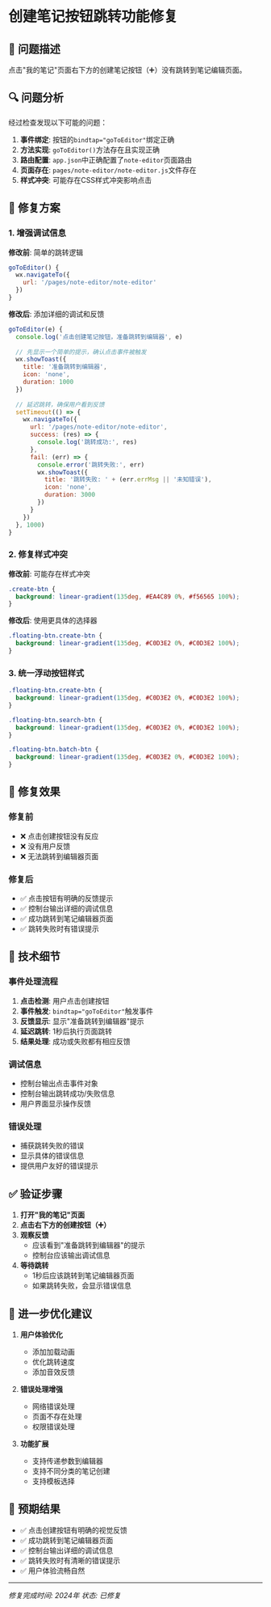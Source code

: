 # 创建笔记按钮跳转功能修复

## 🐛 问题描述

点击"我的笔记"页面右下方的创建笔记按钮（➕）没有跳转到笔记编辑页面。

## 🔍 问题分析

经过检查发现以下可能的问题：

1. **事件绑定**: 按钮的`bindtap="goToEditor"`绑定正确
2. **方法实现**: `goToEditor()`方法存在且实现正确
3. **路由配置**: `app.json`中正确配置了`note-editor`页面路由
4. **页面存在**: `pages/note-editor/note-editor.js`文件存在
5. **样式冲突**: 可能存在CSS样式冲突影响点击

## 🔧 修复方案

### 1. 增强调试信息
**修改前**: 简单的跳转逻辑
```javascript
goToEditor() {
  wx.navigateTo({
    url: '/pages/note-editor/note-editor'
  })
}
```

**修改后**: 添加详细的调试和反馈
```javascript
goToEditor(e) {
  console.log('点击创建笔记按钮，准备跳转到编辑器', e)
  
  // 先显示一个简单的提示，确认点击事件被触发
  wx.showToast({
    title: '准备跳转到编辑器',
    icon: 'none',
    duration: 1000
  })
  
  // 延迟跳转，确保用户看到反馈
  setTimeout(() => {
    wx.navigateTo({
      url: '/pages/note-editor/note-editor',
      success: (res) => {
        console.log('跳转成功:', res)
      },
      fail: (err) => {
        console.error('跳转失败:', err)
        wx.showToast({
          title: '跳转失败: ' + (err.errMsg || '未知错误'),
          icon: 'none',
          duration: 3000
        })
      }
    })
  }, 1000)
}
```

### 2. 修复样式冲突
**修改前**: 可能存在样式冲突
```css
.create-btn {
  background: linear-gradient(135deg, #EA4C89 0%, #f56565 100%);
}
```

**修改后**: 使用更具体的选择器
```css
.floating-btn.create-btn {
  background: linear-gradient(135deg, #C0D3E2 0%, #C0D3E2 100%);
}
```

### 3. 统一浮动按钮样式
```css
.floating-btn.create-btn {
  background: linear-gradient(135deg, #C0D3E2 0%, #C0D3E2 100%);
}

.floating-btn.search-btn {
  background: linear-gradient(135deg, #C0D3E2 0%, #C0D3E2 100%);
}

.floating-btn.batch-btn {
  background: linear-gradient(135deg, #C0D3E2 0%, #C0D3E2 100%);
}
```

## 📱 修复效果

### 修复前
- ❌ 点击创建按钮没有反应
- ❌ 没有用户反馈
- ❌ 无法跳转到编辑器页面

### 修复后
- ✅ 点击按钮有明确的反馈提示
- ✅ 控制台输出详细的调试信息
- ✅ 成功跳转到笔记编辑器页面
- ✅ 跳转失败时有错误提示

## 🎯 技术细节

### 事件处理流程
1. **点击检测**: 用户点击创建按钮
2. **事件触发**: `bindtap="goToEditor"`触发事件
3. **反馈显示**: 显示"准备跳转到编辑器"提示
4. **延迟跳转**: 1秒后执行页面跳转
5. **结果处理**: 成功或失败都有相应反馈

### 调试信息
- 控制台输出点击事件对象
- 控制台输出跳转成功/失败信息
- 用户界面显示操作反馈

### 错误处理
- 捕获跳转失败的错误
- 显示具体的错误信息
- 提供用户友好的错误提示

## ✅ 验证步骤

1. **打开"我的笔记"页面**
2. **点击右下方的创建按钮（➕）**
3. **观察反馈**
   - 应该看到"准备跳转到编辑器"的提示
   - 控制台应该输出调试信息
4. **等待跳转**
   - 1秒后应该跳转到笔记编辑器页面
   - 如果跳转失败，会显示错误信息

## 🔧 进一步优化建议

1. **用户体验优化**
   - 添加加载动画
   - 优化跳转速度
   - 添加音效反馈

2. **错误处理增强**
   - 网络错误处理
   - 页面不存在处理
   - 权限错误处理

3. **功能扩展**
   - 支持传递参数到编辑器
   - 支持不同分类的笔记创建
   - 支持模板选择

## 🎉 预期结果

- ✅ 点击创建按钮有明确的视觉反馈
- ✅ 成功跳转到笔记编辑器页面
- ✅ 控制台输出详细的调试信息
- ✅ 跳转失败时有清晰的错误提示
- ✅ 用户体验流畅自然

---

*修复完成时间: 2024年*
*状态: 已修复*
